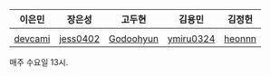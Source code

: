 <div align="center">

</div>

|이은민|장은성|고두현|김용민|김정헌|
|:---:|:---:|:---:|:---:|:---:|
||||||
|[devcami](https://github.com/devcami)|[jess0402](https://github.com/jess0402)|[Godoohyun](https://github.com/Godoohyun)|[ymiru0324](https://github.com/ymiru0324)|[heonnn](https://github.com/heonnn)|

매주 수요일 13시.
